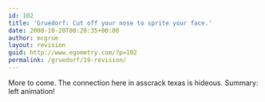 ```yaml
---
id: 102
title: 'Gruedorf: Cut off your nose to sprite your face.'
date: 2008-10-20T00:20:35+00:00
author: mcgrue
layout: revision
guid: http://www.egometry.com/?p=102
permalink: /gruedorf/19-revision/
---
```

More to come. The connection here in asscrack texas is hideous. Summary: left animation!